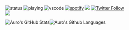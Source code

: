 ![status](https://dev.discordprofiles.me/badge/status/686993057656209426?simple=true)
![playing](https://dev.discordprofiles.me/badge/playing/686993057656209426)
![vscode](https://dev.discordprofiles.me/badge/vscode/686993057656209426)
[![spotify](https://dev.discordprofiles.me/badge/spotify/686993057656209426)](https://dev.discordprofiles.me/openspotify/686993057656209426)
![](https://komarev.com/ghpvc/?username=A9roDev&color=79FFE1)                                                                                                                 <a href="https://twitter.com/intent/follow?screen_name=nowayauro"><img alt="Twitter Follow" src="https://img.shields.io/twitter/follow/nowayauro?style=social" /></a>   
[<img src ="https://img.shields.io/badge/Email-Here-%23E4405F.svg?&style=for-the-badge&logo=&logoColor=#6C63FF">](mailto:auroisgaming@gmail.com)

![Auro's GitHub Stats](https://github-readme-stats.vercel.app/api?username=A9roDev&show_icons=true&theme=tokyonight)![Auro's Github Languages](https://github-readme-stats.vercel.app/api/top-langs/?username=A9roDev&theme=tokyonight)
